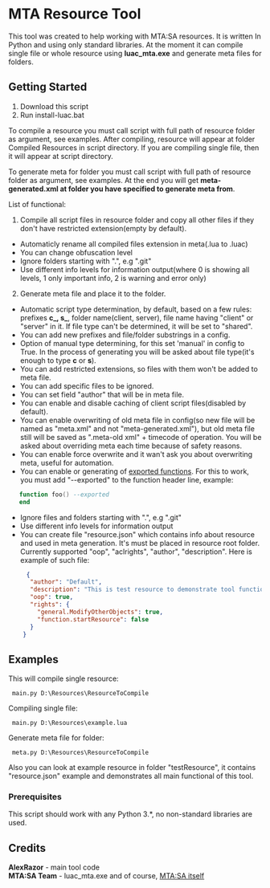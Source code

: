 # MTA Resource Tool

This tool was created to help working with MTA:SA resources. It is written In Python and using only standard libraries.
At the moment it can compile single file or whole resource using **luac_mta.exe** and generate meta files for folders.

## Getting Started

1. Download this script
2. Run install-luac.bat

To compile a resource you must call script with full path of resource folder as argument, see examples.
After compiling, resource will appear at folder Compiled Resources in script directory. If you are compiling single file, then it will appear at script directory.

To generate meta for folder you must call script with full path of resource folder as argument, see examples.
At the end you will get **meta-generated.xml at folder you have specified to generate meta from**.

List of functional:
1. Compile all script files in resource folder and copy all other files if they don't have restricted extension(empty by default). 
  - Automaticly rename all compiled files extension in meta(.lua to .luac)
  - You can change obfuscation level
  - Ignore folders starting with ".", e.g ".git"
  - Use different info levels for information output(where 0 is showing all levels, 1 only important info, 2 is warning and error only)
2. Generate meta file and place it to the folder.
  - Automatic script type determination, by default, based on a few rules: prefixes **c_, s_**, folder name(client, server), file name having "client" or "server" in it. If file type can't be determined, it will be set to "shared".
  - You can add new prefixes and file/folder substrings in a config.
  - Option of manual type determining, for this set 'manual' in config to True. In the process of generating you will be asked about file type(it's enough to type **c** or **s**). 
  - You can add restricted extensions, so files with them won't be added to meta file. 
  - You can add specific files to be ignored.
  - You can set field "author" that will be in meta file.
  - You can enable and disable caching of client script files(disabled by default).
  - You can enable overwriting of old meta file in config(so new file will be named as "meta.xml" and not "meta-generated.xml"), but old meta file still will be saved as ".meta-old xml" + timecode of operation. You will be asked about overriding meta each time because of safety reasons.
  - You can enable force overwrite and it wan't ask you about overwriting meta, useful for automation.
  - You can enable or generating of [exported functions](https://wiki.multitheftauto.com/wiki/Call). For this to work, you must add "--exported" to the function header line, example:
  ```lua
     function foo() --exported
     end
  ```
  - Ignore files and folders starting with ".", e.g ".git"
  - Use different info levels for information output
  - You can create file "resource.json" which contains info about resource and used in meta generation. It's must be placed in resource root folder. Currently supported "oop", "aclrights", "author", "description". Here is example of such file:
```json
     {
      "author": "Default",
      "description": "This is test resource to demonstrate tool functional",
      "oop": true,
      "rights": {
        "general.ModifyOtherObjects": true, 
        "function.startResource": false
      }
    }
```
  
## Examples

This will compile single resource:
```
 main.py D:\Resources\ResourceToCompile
```

Compiling single file:
```
 main.py D:\Resources\example.lua
```

Generate meta file for folder:
```
 meta.py D:\Resources\ResourceToCompile
```

Also you can look at example resource in folder "testResource", it contains "resource.json" example and demonstrates all main functional of this tool.

### Prerequisites

This script should work with any Python 3.*, no non-standard libraries are used.

## Credits

**AlexRazor** - main tool code  
**MTA:SA Team** - luac_mta.exe and of course, [MTA:SA itself](https://github.com/multitheftauto/mtasa-blue)
